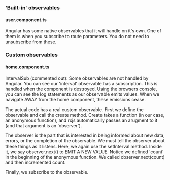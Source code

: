 ### 'Built-in' observables

#### user.component.ts

Angular has some native observables that it will handle on it's own. One of them is when you
subscribe to route parameters. You do not need to unsubscribe from these.

### Custom observables

#### home.component.ts
IntervalSub (commented out): Some observables are not handled by Angular. You can see our 'interval' observable has a subscription. This is handled when the component is destroyed. Using the browsers console, you can see the log statements as our observable emits values. When we navigate AWAY from the home component, these emissions cease. 

The actual code has a real custom observable. First we define the observable and call the create method. Create takes a function (in our case, an anonymous function), and rxjs automatically passes an arugment to it (and that argument is an 'observer').

The observer is the part that is interested in being informed about new data, errors, or the completion of the observable. We must tell the observer about these things as it listens. Here, we again use the setInterval method. Inside it, we say observer.next() to EMIT A NEW VALUE. Notice we defined 'count' in the beginning of the anonymous function. We called observer.next(count) and then incremented count. 

Finally, we subscribe to the observable.